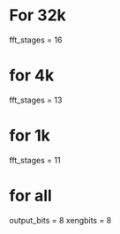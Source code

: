 # For 32k
fft_stages = 16

# for 4k
fft_stages = 13

# for 1k
fft_stages = 11

# for all
output_bits = 8
xengbits = 8

